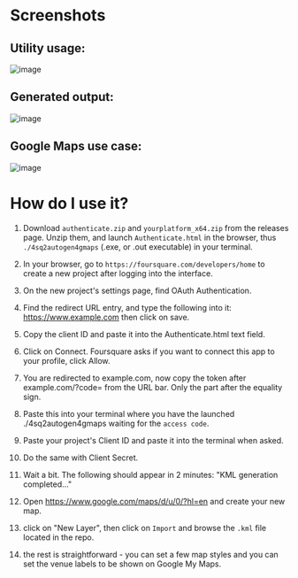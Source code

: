 # Screenshots

## Utility usage:

![image](https://github.com/user-attachments/assets/8f5b25e4-4a2e-4eca-bade-2a5ecd605145)

## Generated output:

![image](https://github.com/user-attachments/assets/2107ef94-7a41-44be-a690-ba682fb00103)

## Google Maps use case:

![image](https://github.com/user-attachments/assets/5f9aea1b-7eee-4d4d-bbc4-c169d38df148)

# How do I use it?

1. Download `authenticate.zip` and `yourplatform_x64.zip` from the releases page.
   Unzip them, and launch `Authenticate.html` in the browser, thus `./4sq2autogen4gmaps` (.exe, or .out executable) in your terminal.
  
3. In your browser, go to `https://foursquare.com/developers/home` to create a new project after logging into the interface.

4. On the new project's settings page, find OAuth Authentication.

5. Find the redirect URL entry, and type the following into it: https://www.example.com 
   then click on save.

6. Copy the client ID and paste it into the Authenticate.html text field.

7. Click on Connect. Foursquare asks if you want to connect this app to your profile, click Allow.

8. You are redirected to example.com, now copy the token after example.com/?code=
   from the URL bar. Only the part after the equality sign.
   
9. Paste this into your terminal where you have the launched ./4sq2autogen4gmaps waiting for the `access code`.

10. Paste your project's Client ID and paste it into the terminal when asked.

11. Do the same with Client Secret.

12. Wait a bit. The following should appear in 2 minutes: "KML generation completed..."

13. Open https://www.google.com/maps/d/u/0/?hl=en and create your new map.

14. click on "New Layer", then click on `Import` and browse the `.kml` file located in the repo.

15. the rest is straightforward - you can set a few map styles and you can set the venue labels to be shown on Google My Maps.
